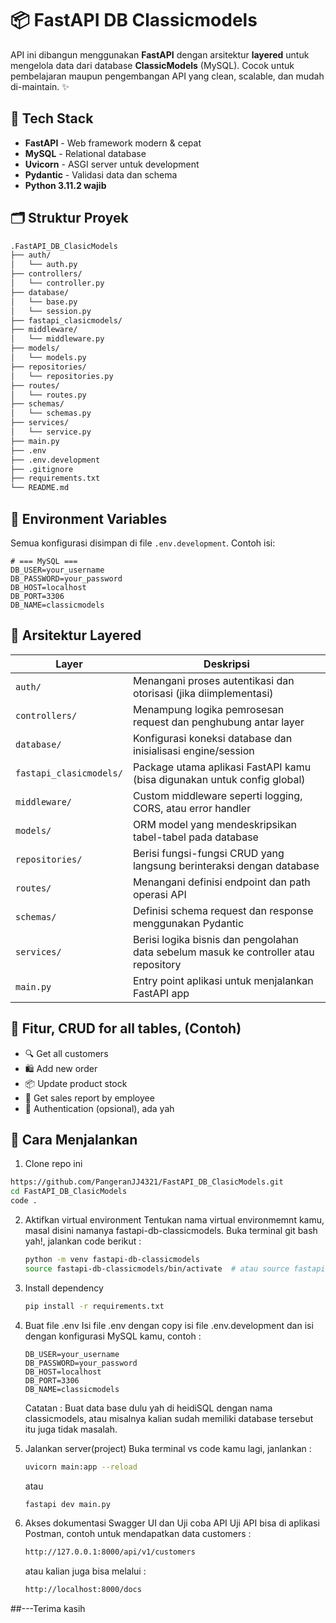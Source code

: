 # 📦 FastAPI DB Classicmodels

API ini dibangun menggunakan **FastAPI** dengan arsitektur **layered** untuk mengelola data dari database **ClassicModels** (MySQL). 
Cocok untuk pembelajaran maupun pengembangan API yang clean, scalable, dan mudah di-maintain. ✨

## 🚀 Tech Stack

- **FastAPI** - Web framework modern & cepat
- **MySQL** - Relational database
- **Uvicorn** - ASGI server untuk development
- **Pydantic** - Validasi data dan schema
- **Python 3.11.2 wajib**

## 🗂️ Struktur Proyek

```bash
.FastAPI_DB_ClasicModels
├── auth/
│   └── auth.py
├── controllers/
│   └── controller.py
├── database/
│   └── base.py
│   └── session.py
├── fastapi_clasicmodels/
├── middleware/
│   └── middleware.py
├── models/
│   └── models.py
├── repositories/
│   └── repositories.py
├── routes/
│   └── routes.py
├── schemas/
│   └── schemas.py
├── services/
│   └── service.py
├── main.py
├── .env
├── .env.development
├── .gitignore
├── requirements.txt
└── README.md
```


## 🔐 Environment Variables

Semua konfigurasi disimpan di file `.env.development`. Contoh isi:

```env
# === MySQL ===
DB_USER=your_username
DB_PASSWORD=your_password
DB_HOST=localhost
DB_PORT=3306
DB_NAME=classicmodels
```

## 🧠 Arsitektur Layered

<table>
  <thead>
    <tr>
      <th>Layer</th>
      <th>Deskripsi</th>
    </tr>
  </thead>
  <tbody>
    <tr>
      <td><code>auth/</code></td>
      <td>Menangani proses autentikasi dan otorisasi (jika diimplementasi)</td>
    </tr>
    <tr>
      <td><code>controllers/</code></td>
      <td>Menampung logika pemrosesan request dan penghubung antar layer</td>
    </tr>
    <tr>
      <td><code>database/</code></td>
      <td>Konfigurasi koneksi database dan inisialisasi engine/session</td>
    </tr>
    <tr>
      <td><code>fastapi_clasicmodels/</code></td>
      <td>Package utama aplikasi FastAPI kamu (bisa digunakan untuk config global)</td>
    </tr>
    <tr>
      <td><code>middleware/</code></td>
      <td>Custom middleware seperti logging, CORS, atau error handler</td>
    </tr>
    <tr>
      <td><code>models/</code></td>
      <td>ORM model yang mendeskripsikan tabel-tabel pada database</td>
    </tr>
    <tr>
      <td><code>repositories/</code></td>
      <td>Berisi fungsi-fungsi CRUD yang langsung berinteraksi dengan database</td>
    </tr>
    <tr>
      <td><code>routes/</code></td>
      <td>Menangani definisi endpoint dan path operasi API</td>
    </tr>
    <tr>
      <td><code>schemas/</code></td>
      <td>Definisi schema request dan response menggunakan Pydantic</td>
    </tr>
    <tr>
      <td><code>services/</code></td>
      <td>Berisi logika bisnis dan pengolahan data sebelum masuk ke controller atau repository</td>
    </tr>
    <tr>
      <td><code>main.py</code></td>
      <td>Entry point aplikasi untuk menjalankan FastAPI app</td>
    </tr>
  </tbody>
</table>


## 📌 Fitur, CRUD for all tables, (Contoh)
<ul>
  <li>🔍 Get all customers</li>
  <li>🛍️ Add new order</li>
  <li>📦 Update product stock</li>
  <li>🧾 Get sales report by employee</li>
  <li>🔐 Authentication (opsional), ada yah</li>
</ul>

## 🧪 Cara Menjalankan

1. Clone repo ini
  ```bash
  https://github.com/PangeranJJ4321/FastAPI_DB_ClasicModels.git
  cd FastAPI_DB_ClasicModels
  code .
  ```
2. Aktifkan virtual environment
   Tentukan nama virtual environmemnt kamu, masal disini namanya fastapi-db-classicmodels.
   Buka terminal git bash yah!, jalankan code berikut :
   ```bash
   python -m venv fastapi-db-classicmodels
   source fastapi-db-classicmodels/bin/activate  # atau source fastapi-db-classicmodels\Scripts\activate di Windows
   ```
4. Install dependency
   ```bash
   pip install -r requirements.txt
   ```
6. Buat file .env 
   Isi file .env dengan copy isi file .env.development dan isi dengan konfigurasi MySQL kamu, contoh : 
   ```env
   DB_USER=your_username
   DB_PASSWORD=your_password
   DB_HOST=localhost
   DB_PORT=3306
   DB_NAME=classicmodels
   ```
   Catatan : Buat data base dulu yah di heidiSQL dengan nama classicmodels, atau misalnya
   kalian sudah memiliki database tersebut itu juga tidak masalah.
8. Jalankan server(project)
   Buka terminal vs code kamu lagi, janlankan :
   ```bash
   uvicorn main:app --reload
   ```
   atau
   ```bash
   fastapi dev main.py
   ```

9. Akses dokumentasi Swagger UI dan Uji coba API
   Uji API bisa di aplikasi Postman, contoh untuk mendapatkan data customers :
   ```bash
   http://127.0.0.1:8000/api/v1/customers
   ```
   atau kalian juga bisa melalui :
   ```bash
   http://localhost:8000/docs
   ```


##---Terima kasih
   
   


